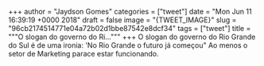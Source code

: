 
+++
author = "Jaydson Gomes"
categories = ["tweet"]
date = "Mon Jun 11 16:39:19 +0000 2018"
draft = false
image = "{TWEET_IMAGE}"
slug = "96cb2174514771e04a72b02d1bbe87542e8dcf34"
tags = ["tweet"]
title = """O slogan do governo do Ri..."""
+++
O slogan do governo do Rio Grande do Sul é de uma ironia: 'No Rio Grande o futuro já começou"
Ao menos o setor de Marketing parace estar funcionando.
